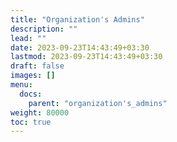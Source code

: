 ```yaml
---
title: "Organization's Admins"
description: ""
lead: ""
date: 2023-09-23T14:43:49+03:30
lastmod: 2023-09-23T14:43:49+03:30
draft: false
images: []
menu:
  docs:
    parent: "organization's_admins"
weight: 80000
toc: true
---
```

